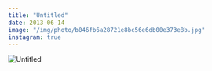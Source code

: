 ```yaml
---
title: "Untitled"
date: 2013-06-14
image: "/img/photo/b046fb6a28721e8bc56e6db00e373e8b.jpg"
instagram: true
---
```


![Untitled](/img/photo/b046fb6a28721e8bc56e6db00e373e8b.jpg)
